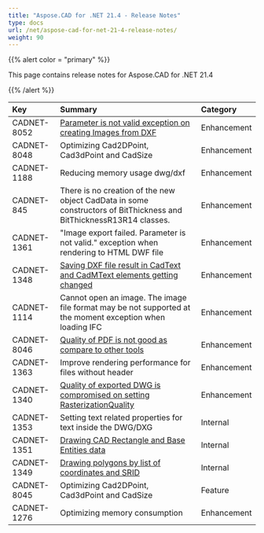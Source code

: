 ```yaml
---
title: "Aspose.CAD for .NET 21.4 - Release Notes"
type: docs
url: /net/aspose-cad-for-net-21-4-release-notes/
weight: 90
---
```


{{% alert color = "primary" %}}

This page contains release notes for Aspose.CAD for .NET 21.4

{{% /alert %}}


|**Key**|**Summary**|**Category**|
| :- | :- | :- |
| CADNET-8052 | [ Parameter is not valid  exception on creating Images from DXF](https://forum.aspose.com/t/generate-images-from-dxf-file-failed-image-export-failed-parameter-is-not-valid/228326) | Enhancement |
| CADNET-8048 | Optimizing Cad2DPoint, Cad3dPoint and CadSize | Enhancement |
| CADNET-1188 | Reducing memory usage dwg/dxf | Enhancement |
| CADNET-845 | There is no creation of the new object CadData in some constructors of BitThickness and BitThicknessR13R14 classes. | Enhancement |
| CADNET-1361 | "Image export failed. Parameter is not valid." exception when rendering to HTML DWF file | Enhancement |
| CADNET-1348 | [Saving DXF file result in CadText and CadMText elements getting changed](https://forum.aspose.com/t/bug-while-exporting-file-as-dxf/226242) | Enhancement |
| CADNET-1114 | Cannot open an image. The image file format may be not supported at the moment exception when loading IFC | Enhancement |
| CADNET-8046 | [Quality of PDF is not good as compare to other tools](https://forum.aspose.com/t/aspose-cad/227555/7) | Enhancement |
| CADNET-1363 | Improve rendering performance for files without header | Enhancement |
| CADNET-1340 | [Quality of exported DWG is compromised on setting RasterizationQuality](https://forum.aspose.com/t/it-take-a-long-time-to-convert-a-dwg-file-to-png-with-high-resolution/221046/19) | Enhancement |
| CADNET-1353 | Setting  text related properties for text inside the DWG/DXG  | Internal |
| CADNET-1351 | [Drawing CAD Rectangle and Base Entities data](https://forum.aspose.com/t/cad-rectangle-and-position-question/226191/4) | Internal |
| CADNET-1349 | [Drawing polygons by list of coordinates and SRID](https://forum.aspose.com/t/drawing-polygons-by-list-of-coordinates-and-srid/226219) | Internal |
| CADNET-8045 | Optimizing Cad2DPoint, Cad3dPoint and CadSize | Feature |
| CADNET-1276 | Optimizing memory consumption | Enhancement |
